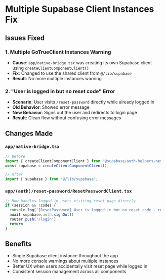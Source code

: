 # Multiple Supabase Client Instances Fix

## Issues Fixed

### 1. **Multiple GoTrueClient Instances Warning**
- **Cause**: `app/native-bridge.tsx` was creating its own Supabase client using `createClientComponentClient()`
- **Fix**: Changed to use the shared client from `@/lib/supabase`
- **Result**: No more multiple instances warning

### 2. **"User is logged in but no reset code" Error**
- **Scenario**: User visits `/reset-password` directly while already logged in
- **Old Behavior**: Showed error message
- **New Behavior**: Signs out the user and redirects to login page
- **Result**: Clean flow without confusing error messages

## Changes Made

### `app/native-bridge.tsx`
```typescript
// Before
import { createClientComponentClient } from "@supabase/auth-helpers-nextjs";
const supabase = createClientComponentClient();

// After
import { supabase } from "@/lib/supabase";
```

### `app/(auth)/reset-password/ResetPasswordClient.tsx`
```typescript
// Now handles logged-in users visiting reset page directly
if (session && !code) {
  console.log('[ResetPassword] User is logged in but no reset code - redirecting to login')
  await supabase.auth.signOut()
  router.push('/login')
  return
}
```

## Benefits
- Single Supabase client instance throughout the app
- No more console warnings about multiple instances
- Better UX when users accidentally visit reset page while logged in
- Consistent session management across all components
